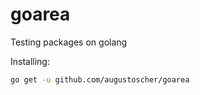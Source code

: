 # goarea
Testing packages on golang

Installing:

```bash
go get -u github.com/augustoscher/goarea
```
